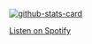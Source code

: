 [![github-stats-card](https://kasroudra-stats-card.onrender.com/user?user=shadow9owo&theme=radical)](https://github.com/KasRoudra/github-stats-card)

[Listen on Spotify](https://open.spotify.com/track/3xLNGxUuvPswoo2prS3IvM?si=93bb9235debe4296)
